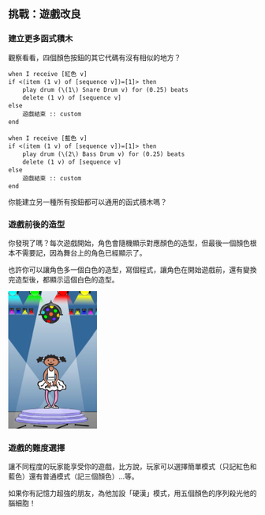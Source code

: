 ## 挑戰：遊戲改良

### 建立更多函式積木

觀察看看，四個顏色按鈕的其它代碼有沒有相似的地方？

```blocks3
when I receive [紅色 v]
if <(item (1 v) of [sequence v])=[1]> then
	play drum (\(1\) Snare Drum v) for (0.25) beats
	delete (1 v) of [sequence v]
else
	遊戲結束 :: custom
end

when I receive [藍色 v]
if <(item (1 v) of [sequence v])=[1]> then
	play drum (\(2\) Bass Drum v) for (0.25) beats
	delete (1 v) of [sequence v]
else
	遊戲結束 :: custom
end
```

你能建立另一種所有按鈕都可以通用的函式積木嗎？

### 遊戲前後的造型

你發現了嗎？每次遊戲開始，角色會隨機顯示對應顏色的造型，但最後一個顏色根本不需要記，因為舞台上的角色已經顯示了。

也許你可以讓角色多一個白色的造型，寫個程式，讓角色在開始遊戲前，還有變換完造型後，都顯示這個白色的造型。

![截圖](images/colour-white.png)

### 遊戲的難度選擇

讓不同程度的玩家能享受你的遊戲，比方說，玩家可以選擇簡單模式（只記紅色和藍色）還有普通模式（記三個顏色）…等。

如果你有記憶力超強的朋友，為他加設「硬漢」模式，用五個顏色的序列殺光他的腦細胞！